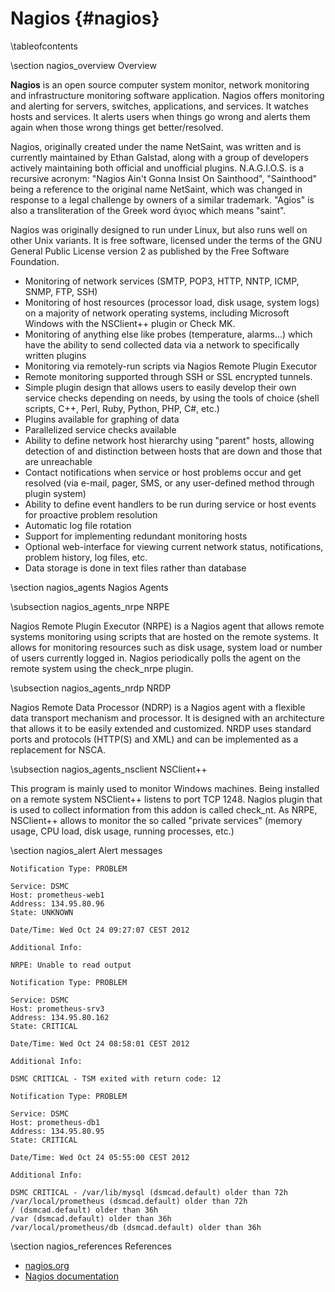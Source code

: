 Nagios    {#nagios}
======

\tableofcontents

\section nagios_overview Overview

**Nagios** is an open source computer system monitor, network monitoring and
infrastructure monitoring software application. Nagios offers monitoring and
alerting for servers, switches, applications, and services. It watches hosts
and services. It alerts users when things go wrong and alerts them again when
those wrong things get better/resolved.

Nagios, originally created under the name NetSaint, was written and is currently
maintained by Ethan Galstad, along with a group of developers actively maintaining
both official and unofficial plugins. N.A.G.I.O.S. is a recursive acronym: "Nagios
Ain't Gonna Insist On Sainthood", "Sainthood" being a reference to the original
name NetSaint, which was changed in response to a legal challenge by owners of a
similar trademark. "Agios" is also a transliteration of the Greek word άγιος which
means "saint".

Nagios was originally designed to run under Linux, but also runs well on other Unix
variants. It is free software, licensed under the terms of the GNU General Public
License version 2 as published by the Free Software Foundation.

*  Monitoring of network services (SMTP, POP3, HTTP, NNTP, ICMP, SNMP, FTP, SSH)
* Monitoring of host resources (processor load, disk usage, system logs) on a majority of network operating systems, including Microsoft Windows with the NSClient++ plugin or Check MK.
*  Monitoring of anything else like probes (temperature, alarms...) which have the ability to send collected data via a network to specifically written plugins
*  Monitoring via remotely-run scripts via Nagios Remote Plugin Executor
* Remote monitoring supported through SSH or SSL encrypted tunnels.
* Simple plugin design that allows users to easily develop their own service checks depending on needs, by using the tools of choice (shell scripts, C++, Perl, Ruby, Python, PHP, C#, etc.)
* Plugins available for graphing of data
* Parallelized service checks available
* Ability to define network host hierarchy using "parent" hosts, allowing detection of and distinction between hosts that are down and those that are unreachable
*  Contact notifications when service or host problems occur and get resolved (via e-mail, pager, SMS, or any user-defined method through plugin system)
* Ability to define event handlers to be run during service or host events for proactive problem resolution
* Automatic log file rotation
* Support for implementing redundant monitoring hosts
* Optional web-interface for viewing current network status, notifications, problem history, log files, etc.
* Data storage is done in text files rather than database


\section nagios_agents Nagios Agents

\subsection nagios_agents_nrpe NRPE

Nagios Remote Plugin Executor (NRPE) is a Nagios agent that allows remote systems monitoring using scripts that are hosted on the remote systems. It allows for monitoring resources such as disk usage, system load or number of users currently logged in. Nagios periodically polls the agent on the remote system using the check_nrpe plugin.

\subsection nagios_agents_nrdp NRDP

Nagios Remote Data Processor (NDRP) is a Nagios agent with a flexible data transport mechanism and processor. It is designed with an architecture that allows it to be easily extended and customized. NRDP uses standard ports and protocols (HTTP(S) and XML) and can be implemented as a replacement for NSCA.

\subsection nagios_agents_nsclient NSClient++

This program is mainly used to monitor Windows machines. Being installed on a remote system NSClient++ listens to port TCP 1248. Nagios plugin that is used to collect information from this addon is called check_nt. As NRPE, NSClient++ allows to monitor the so called "private services" (memory usage, CPU load, disk usage, running processes, etc.)

\section nagios_alert Alert messages

~~~~
Notification Type: PROBLEM

Service: DSMC
Host: prometheus-web1
Address: 134.95.80.96
State: UNKNOWN

Date/Time: Wed Oct 24 09:27:07 CEST 2012

Additional Info:

NRPE: Unable to read output
~~~~

~~~~
Notification Type: PROBLEM

Service: DSMC
Host: prometheus-srv3
Address: 134.95.80.162
State: CRITICAL

Date/Time: Wed Oct 24 08:58:01 CEST 2012

Additional Info:

DSMC CRITICAL - TSM exited with return code: 12
~~~~

~~~~
Notification Type: PROBLEM

Service: DSMC
Host: prometheus-db1
Address: 134.95.80.95
State: CRITICAL

Date/Time: Wed Oct 24 05:55:00 CEST 2012

Additional Info:

DSMC CRITICAL - /var/lib/mysql (dsmcad.default) older than 72h
/var/local/prometheus (dsmcad.default) older than 72h
/ (dsmcad.default) older than 36h
/var (dsmcad.default) older than 36h
/var/local/prometheus/db (dsmcad.default) older than 36h
~~~~

\section nagios_references References

* [nagios.org](http://www.nagios.org)
* [Nagios documentation](http://www.nagios.org/documentation)
